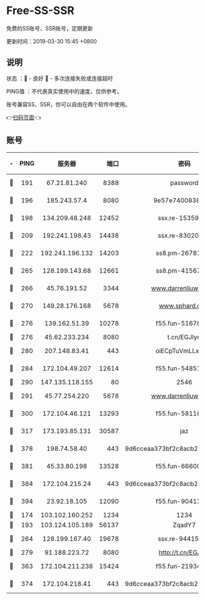 # Free-SS-SSR

免费的SS账号、SSR账号，定期更新

更新时间：2019-03-30 15:45 +0800

## 说明

状态     ：🙂 - 良好 🙁 - 多次连接失败或连接超时

PING值   ：不代表真实使用中的速度，仅供参考。

账号兼容SS、SSR，你可以自由在两个软件中使用。

👉[扫码页面](https://liesauer.github.io/Free-SS-SSR/)👈

## 账号

|-|PING|服务器|端口|密码|加密方式|区域|
|:----:|:----:|:-----:|-----:|:----:|:----:|:----:|
|🙂|191|67.21.81.240|8388|password|aes-256-cfb|US|
|🙂|196|185.243.57.4|8080|9e57e7400838a01e|chacha20-ietf|US|
|🙂|198|134.209.48.248|12452|ssx.re-15359519|aes-256-cfb|US|
|🙂|209|192.241.198.43|14438|ssx.re-83020606|aes-256-cfb|US|
|🙂|222|192.241.196.132|14203|ss8.pm-26781562|aes-256-cfb|US|
|🙂|265|128.199.143.68|12661|ss8.pm-41567124|aes-256-cfb|SG|
|🙂|266|45.76.191.52|3344|www.darrenliuwei.com|aes-256-cfb|JP|
|🙂|270|149.28.176.168|5678|www.sphard.com|aes-256-cfb|AU|
|🙂|276|139.162.51.39|10278|f55.fun-51678330|aes-256-cfb|SG|
|🙂|276|45.62.233.234|8080|t.cn/EGJIyrl|rc4-md5|CA|
|🙂|280|207.148.83.41|443|oiECpTuVmLLxk4Ts|aes-256-cfb|AU|
|🙂|284|172.104.49.207|12614|f55.fun-54851192|aes-256-cfb|SG|
|🙂|290|147.135.118.155|80|2546|chacha20|US|
|🙂|291|45.77.254.220|5678|www.darrenliuwei.com|aes-256-cfb|SG|
|🙂|300|172.104.46.121|13293|f55.fun-58118866|aes-256-cfb|SG|
|🙂|317|173.193.85.131|30587|jaz|aes-256-cfb|US|
|🙂|378|198.74.58.40|443|9d6cceaa373bf2c8acb22e60b6a58be6|aes-256-cfb|US|
|🙂|381|45.33.80.198|13528|f55.fun-66600164|aes-256-cfb|US|
|🙂|384|172.104.215.24|443|9d6cceaa373bf2c8acb22e60b6a58be6|aes-256-cfb|US|
|🙂|394|23.92.18.105|12090|f55.fun-90413595|aes-256-cfb|US|
|🙂|174|103.102.160.252|1234|1234|rc4-md5|JP|
|🙂|193|103.124.105.189|56137|ZqadY7|chacha20|US|
|🙂|264|128.199.167.40|19678|ssx.re-94415415|aes-256-cfb|SG|
|🙂|279|91.188.223.72|8080|http://t.cn/EGJIyrl|rc4-md5|RU|
|🙂|363|172.104.211.238|15424|f55.fun-21934878|aes-256-cfb|US|
|🙂|374|172.104.218.41|443|9d6cceaa373bf2c8acb22e60b6a58be6|aes-256-cfb|US|
